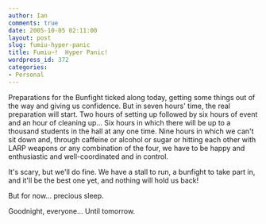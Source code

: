 ```yaml
---
author: Ian
comments: true
date: 2005-10-05 02:11:00
layout: post
slug: fumiu-hyper-panic
title: Fumiu~!  Hyper Panic!
wordpress_id: 372
categories:
- Personal
---
```


Preparations for the Bunfight ticked along today, getting some things out of the way and giving us confidence.  But in seven hours' time, the real preparation will start.  Two hours of setting up followed by six hours of event and an hour of cleaning up...  Six hours in which there will be up to a thousand students in the hall at any one time.  Nine hours in which we can't sit down and, through caffeine or alcohol or sugar or hitting each other with LARP weapons or any combination of the four, we have to be happy and enthusiastic and well-coordinated and in control.  

It's scary, but we'll do fine.  We have a stall to run, a bunfight to take part in, and it'll be the best one yet, and nothing will hold us back!  

But for now...  precious sleep.  

Goodnight, everyone...  Until tomorrow.
